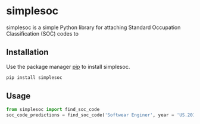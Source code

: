 # simplesoc

simplesoc is a simple Python library for attaching Standard Occupation Classification (SOC) codes to 

## Installation

Use the package manager [pip](https://pip.pypa.io/en/stable/) to install simplesoc.

```bash
pip install simplesoc
```

## Usage

```python
from simplesoc import find_soc_code
soc_code_predictions = find_soc_code('Softwear Enginer', year = 'US.2018', n_socs = 3)

```
